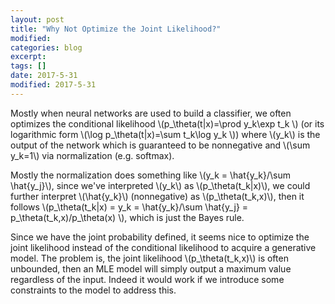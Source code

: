```yaml
---
layout: post
title: "Why Not Optimize the Joint Likelihood?"
modified:
categories: blog
excerpt:
tags: []
date: 2017-5-31
modified: 2017-5-31
---
```


Mostly when neural networks are used to build a classifier, we often optimizes the conditional likelihood 
\\(p_\theta(t|x)=\prod y_k\exp t_k \\) (or its logarithmic form \\(\log p_\theta(t|x)=\sum t_k\log y_k \\)) where \\(y_k\\) is the output of the network which is guaranteed to be nonnegative and \\(\sum y_k=1\\) via normalization (e.g. softmax).

Mostly the normalization does something like \\(y_k = \hat{y_k}/\sum \hat{y_j}\\), since we've interpreted \\(y_k\\) as 
\\(p_\theta(t_k|x)\\), we could further interpret \\(\hat{y_k}\\) (nonnegative) as \\(p_\theta(t_k,x)\\), then it follows 
\\(p_\theta(t_k|x) = y_k = \hat{y_k}/\sum \hat{y_j} = p_\theta(t_k,x)/p_\theta(x) \\), 
which is just the Bayes rule.

Since we have the joint probability defined, it seems nice to optimize the joint likelihood instead of the conditional likelihood to acquire a generative model. The problem is, the joint likelihood \\(p_\theta(t_k,x)\\) is often unbounded,
then an MLE model will simply output a maximum value regardless of the input. Indeed it would work if we introduce some constraints to the model to address this.

